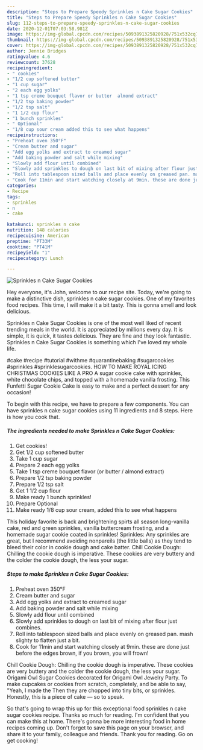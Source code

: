 ```yaml
---
description: "Steps to Prepare Speedy Sprinkles n Cake Sugar Cookies"
title: "Steps to Prepare Speedy Sprinkles n Cake Sugar Cookies"
slug: 112-steps-to-prepare-speedy-sprinkles-n-cake-sugar-cookies
date: 2020-12-01T07:03:58.981Z
image: https://img-global.cpcdn.com/recipes/5093891325820928/751x532cq70/sprinkles-n-cake-sugar-cookies-recipe-main-photo.jpg
thumbnail: https://img-global.cpcdn.com/recipes/5093891325820928/751x532cq70/sprinkles-n-cake-sugar-cookies-recipe-main-photo.jpg
cover: https://img-global.cpcdn.com/recipes/5093891325820928/751x532cq70/sprinkles-n-cake-sugar-cookies-recipe-main-photo.jpg
author: Jennie Bridges
ratingvalue: 4.6
reviewcount: 37628
recipeingredient:
- " cookies"
- "1/2 cup softened butter"
- "1 cup sugar"
- "2 each egg yolks"
- "1 tsp creme bouquet flavor or butter  almond extract"
- "1/2 tsp baking powder"
- "1/2 tsp salt"
- "1 1/2 cup flour"
- "1 bunch sprinkles"
- " Optional"
- "1/8 cup sour cream added this to see what happens"
recipeinstructions:
- "Preheat oven 350°F"
- "Cream butter and sugar"
- "Add egg yolks and extract to creamed sugar"
- "Add baking powder and salt while mixing"
- "Slowly add flour until combined"
- "Slowly add sprinkles to dough on last bit of mixing after flour just combines."
- "Roll into tablespoon sized balls and place evenly on greased pan. mash slighty to flatten just a bit."
- "Cook for 11min and start watching closely at 9min. these are done just before the edges brown, if you brown, you will frown!"
categories:
- Recipe
tags:
- sprinkles
- n
- cake

katakunci: sprinkles n cake 
nutrition: 148 calories
recipecuisine: American
preptime: "PT33M"
cooktime: "PT41M"
recipeyield: "1"
recipecategory: Lunch

---
```



![Sprinkles n Cake Sugar Cookies](https://img-global.cpcdn.com/recipes/5093891325820928/751x532cq70/sprinkles-n-cake-sugar-cookies-recipe-main-photo.jpg)

Hey everyone, it's John, welcome to our recipe site. Today, we're going to make a distinctive dish, sprinkles n cake sugar cookies. One of my favorites food recipes. This time, I will make it a bit tasty. This is gonna smell and look delicious.

Sprinkles n Cake Sugar Cookies is one of the most well liked of recent trending meals in the world. It is appreciated by millions every day. It is simple, it is quick, it tastes delicious. They are fine and they look fantastic. Sprinkles n Cake Sugar Cookies is something which I've loved my whole life.

#cake #recipe #tutorial #withme #quarantinebaking #sugarcookies #sprinkles #sprinklesugarcookies. HOW TO MAKE ROYAL ICING CHRISTMAS COOKIES LIKE A PRO A sugar cookie cake with sprinkles, white chocolate chips, and topped with a homemade vanilla frosting. This Funfetti Sugar Cookie Cake is easy to make and a perfect dessert for any occasion!


To begin with this recipe, we have to prepare a few components. You can have sprinkles n cake sugar cookies using 11 ingredients and 8 steps. Here is how you cook that.

<!--inarticleads1-->

##### The ingredients needed to make Sprinkles n Cake Sugar Cookies:

1. Get  cookies!
1. Get 1/2 cup softened butter
1. Take 1 cup sugar
1. Prepare 2 each egg yolks
1. Take 1 tsp creme bouquet flavor (or butter / almond extract)
1. Prepare 1/2 tsp baking powder
1. Prepare 1/2 tsp salt
1. Get 1 1/2 cup flour
1. Make ready 1 bunch sprinkles!
1. Prepare  Optional
1. Make ready 1/8 cup sour cream, added this to see what happens


This holiday favorite is back and brightening spirts all season long-vanilla cake, red and green sprinkles, vanilla buttercream frosting, and a homemade sugar cookie coated in sprinkles! Sprinkles: Any sprinkles are great, but I recommend avoiding nonpareils (the little balls) as they tend to bleed their color in cookie dough and cake batter. Chill Cookie Dough: Chilling the cookie dough is imperative. These cookies are very buttery and the colder the cookie dough, the less your sugar. 

<!--inarticleads2-->

##### Steps to make Sprinkles n Cake Sugar Cookies:

1. Preheat oven 350°F
1. Cream butter and sugar
1. Add egg yolks and extract to creamed sugar
1. Add baking powder and salt while mixing
1. Slowly add flour until combined
1. Slowly add sprinkles to dough on last bit of mixing after flour just combines.
1. Roll into tablespoon sized balls and place evenly on greased pan. mash slighty to flatten just a bit.
1. Cook for 11min and start watching closely at 9min. these are done just before the edges brown, if you brown, you will frown!


Chill Cookie Dough: Chilling the cookie dough is imperative. These cookies are very buttery and the colder the cookie dough, the less your sugar. Origami Owl Sugar Cookies decorated for Origami Owl Jewelry Party. To make cupcakes or cookies from scratch, completely, and be able to say, &#34;Yeah, I made the Then they are chopped into tiny bits, or sprinkles. Honestly, this is a piece of cake — so to speak. 

So that's going to wrap this up for this exceptional food sprinkles n cake sugar cookies recipe. Thanks so much for reading. I'm confident that you can make this at home. There's gonna be more interesting food in home recipes coming up. Don't forget to save this page on your browser, and share it to your family, colleague and friends. Thank you for reading. Go on get cooking!
